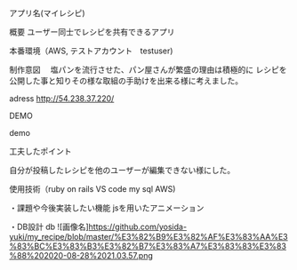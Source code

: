 アプリ名(マイレシピ)

概要 ユーザー同士でレシピを共有できるアプリ

本番環境（AWS, テストアカウント　testuser)

制作意図 　塩パンを流行させた、パン屋さんが繁盛の理由は積極的に レシピを公開した事と知りその様な取組の手助けを出来る様に考えました。

adress http://54.238.37.220/

DEMO

demo

工夫したポイント

自分が投稿したレシピを他のユーザーが編集できない様にした。

使用技術（ruby on rails VS code my sql AWS)

・課題や今後実装したい機能 jsを用いたアニメーション

・DB設計 db
![画像名]https://github.com/yosida-yuki/my_recipe/blob/master/%E3%82%B9%E3%82%AF%E3%83%AA%E3%83%BC%E3%83%B3%E3%82%B7%E3%83%A7%E3%83%83%E3%83%88%202020-08-28%2021.03.57.png
